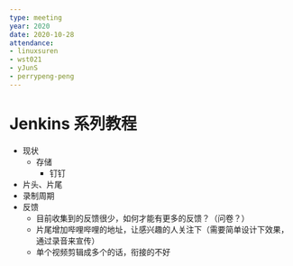 ```yaml
---
type: meeting
year: 2020
date: 2020-10-28
attendance:
- linuxsuren
- wst021
- yJunS
- perrypeng-peng
---
```


# Jenkins 系列教程

* 现状
  * 存储
    * 钉钉
* 片头、片尾
* 录制周期
* 反馈
  * 目前收集到的反馈很少，如何才能有更多的反馈？（问卷？）
  * 片尾增加哔哩哔哩的地址，让感兴趣的人关注下（需要简单设计下效果，通过录音来宣传）
  * 单个视频剪辑成多个的话，衔接的不好
